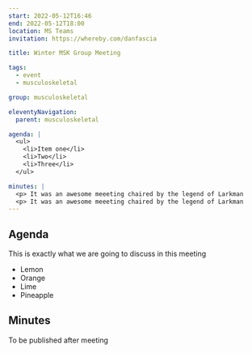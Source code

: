 ```yaml
---
start: 2022-05-12T16:46
end: 2022-05-12T18:00
location: MS Teams
invitation: https://whereby.com/danfascia

title: Winter MSK Group Meeting

tags:
  - event
  - musculoskeletal

group: musculoskeletal

eleventyNavigation:
  parent: musculoskeletal

agenda: |
  <ul>
    <li>Item one</li>
    <li>Two</li>
    <li>Three</li>
  </ul>

minutes: |
  <p> It was an awesome meeeting chaired by the legend of Larkman
  <p> It was an awesome meeeting chaired by the legend of Larkman
---
```


## Agenda

This is exactly what we are going to discuss in this meeting

* Lemon
* Orange
* Lime
* Pineapple

## Minutes

To be published after meeting